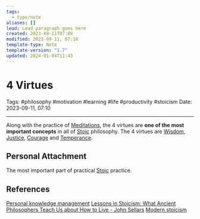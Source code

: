 ```yaml
---
tags:
  - type/note
aliases: []
lead: Lead paragraph goes here
created: 2023-09-11T07:09
modified: 2023-09-11, 07:10
template-type: Note
template-version: "1.7"
updated: 2024-01-04T11:43
---
```


# 4 Virtues

Tags: #philosophy  #motivation #learning #life #productivity #stoicism 
Date: 2023-09-11, 07:10

---

Along with the practice of [Meditations](Meditations), the 4 virtues are **one of the most important concepts** in all of [Stoic](Stoicism.md) philosophy. The 4 virtues are [Wisdom](Wisdom), [Justice](Justice), [Courage](Courage) and [Temperance](Temperance).

## Personal Attachment

The most important part of practical [Stoic](Stoicism.md) practice.

## References

[Personal knowledge management](Personal%20knowledge%20management.md)
[Lessons in Stoicism: What Ancient Philosophers Teach Us about How to Live - John Sellars](https://books.google.cz/books/about/Lessons_in_Stoicism.html?id=ky84zQEACAAJ&redir_esc=y)
[Modern stoicism](https://modernstoicism.com/)
